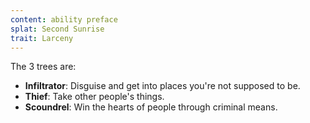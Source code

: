 ```yaml
---
content: ability preface
splat: Second Sunrise
trait: Larceny
---
```


The 3 trees are:

* **Infiltrator**: Disguise and get into places you're not supposed to be.
* **Thief**: Take other people's things.
* **Scoundrel**: Win the hearts of people through criminal means.
